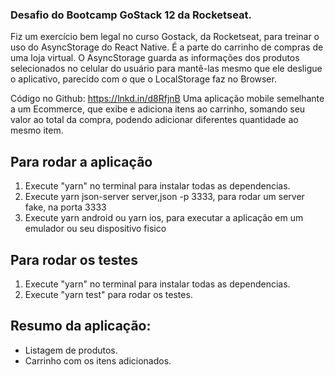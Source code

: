 <h3>Desafio do Bootcamp GoStack 12 da Rocketseat.</h3>
Fiz um exercício bem legal no curso Gostack, da Rocketseat, para treinar o uso do AsyncStorage do React Native.
É a parte do carrinho de compras de uma loja virtual. O AsyncStorage guarda as informações dos produtos selecionados no celular do usuário para mantê-las mesmo que ele desligue o aplicativo, parecido com o que o LocalStorage faz no Browser.

Código no Github:
https://lnkd.in/d8RfjnB
Uma aplicação mobile semelhante a um Ecommerce, que exibe e adiciona itens ao carrinho, somando seu valor ao total da compra, podendo adicionar diferentes quantidade ao mesmo item.

<h2>Para rodar a aplicação</h2>
<ol>
  <li>Execute "yarn" no terminal para instalar todas as dependencias.</li>
  <li>Execute yarn json-server server,json -p 3333, para rodar um server fake, na porta 3333</li>
  <li>Execute yarn android ou yarn ios, para executar a aplicação em um emulador ou seu dispositivo fisico</li>
</ol>

<h2>Para rodar os testes</h2>
<ol>
  <li>Execute "yarn" no terminal para instalar todas as dependencias.</li>
  <li>Execute "yarn test" para rodar os testes.</li>
</ol>

<h2>Resumo da aplicação:</h2>
<ul>
  <li>Listagem de produtos.</li>
  <li>Carrinho com os itens adicionados.</li>
</ul>
